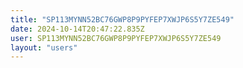 ```yaml
---
title: "SP113MYNN52BC76GWP8P9PYFEP7XWJP6S5Y7ZE549"
date: 2024-10-14T20:47:22.835Z
user: SP113MYNN52BC76GWP8P9PYFEP7XWJP6S5Y7ZE549
layout: "users"
---
```

    